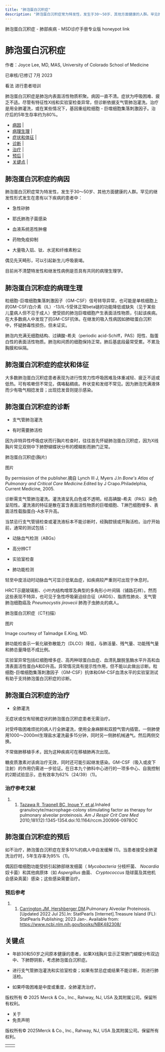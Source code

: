 ```yaml
---
title: "肺泡蛋白沉积症"
description: "肺泡蛋白沉积症常为特发性，发生于30～50岁、其他方面健康的人群。罕见的继发性形式发生在患有以下疾病的患者中："
---
```


﻿肺泡蛋白沉积症 \- 肺部疾病 \- MSD诊疗手册专业版 honeypot link

# 肺泡蛋白沉积症

作者：Joyce Lee, MD, MAS, University of Colorado School of Medicine

已审核/已修订 7月 2023

看法 进行患者培训

肺泡蛋白沉积症是肺泡内表面活性物质积聚。病因一直不清。症状为呼吸困难、疲乏不适。尽管有特征性X线和实验室检查异常，但诊断依据支气管肺泡灌洗。治疗是用全肺灌洗，或在某些情况下，基因重组粒细胞 - 巨噬细胞集落刺激因子。治疗后的5年生存率约为80%。

- [病因](#病因_v920519_zh) \|
- [病理生理](#病理生理_v920523_zh) \|
- [症状和体征](#症状和体征_v920530_zh) \|
- [诊断](#诊断_v920533_zh) \|
- [治疗](#治疗_v920557_zh) \|
- [预后](#预后_v920550_zh) \|
- [关键点](#关键点_v8496818_zh) \|

## 肺泡蛋白沉积症的病因

肺泡蛋白沉积症常为特发性，发生于30～50岁、其他方面健康的人群。罕见的继发性形式发生在患有以下疾病的患者中：

- 急性矽肺

- 耶氏肺孢子菌感染

- 血液系统恶性肿瘤

- 药物免疫抑制

- 大量吸入铝、钛、水泥和纤维素粉尘


偶见先天畸形，可以引起新生儿呼吸衰竭。

目前尚不清楚特发性和继发性病例是否具有共同的病理生理学。

## 肺泡蛋白沉积症的病理生理

粒细胞-巨噬细胞集落刺激因子（GM-CSF）信号转导异常，也可能是单核细胞上的GM-CSF/白介素（IL）-13/IL-5受体正常beta链的功能降低或缺失（见于某些儿童病人但不见于成人）使受损的肺泡巨噬细胞产生表面活性物质，引起该疾病。在大多数病人中发现了抗GM-CSF抗体。在继发的吸入性病因如肺硅蛋白沉积中，怀疑肺毒性损伤，但未证实。

肺泡内充满无细胞结构、过碘酸-希夫（periodic acid-Schiff，PAS）阳性、脂蛋白性的表面活性物质。肺泡和间质的细胞保持正常。肺后基底段最常受累。不累及胸膜和纵隔。

## 肺泡蛋白沉积症的症状和体征

大多数肺泡蛋白沉积症患者表现为进行性劳力性呼吸困难及体重减轻、疲乏不适或低热。可有咳嗽但不常见，偶咯黏稠痰。杵状变和发绀不常见。因为肺泡充满液体而少有吸气相捻发音；出现捻发音则提示感染。

## 肺泡蛋白沉积症的诊断

- 支气管肺泡灌洗

- 有时需要肺活检


因为非特异性呼吸症状而行胸片检查时，往往首先怀疑肺泡蛋白沉积症，因为X线胸片常见双侧中下肺野蝴蝶状分布的模糊影而肺门正常。

肺泡蛋白沉积症(胸片)



图片

By permission of the publisher.摘自 Lynch III J, Myers J.In _Bone's Atlas of Pulmonary and Critical Care Medicine_.Edited by J Crapo.Philadelphia, Current Medicine, 2005.

诊断需支气管肺泡灌洗。灌洗液呈乳白色或不透明，经高碘酸-希夫（PAS）染色呈阳性。灌洗液的特征是散在富含表面活性物质的巨噬细胞、T淋巴细胞增多、表面活性载脂蛋白-A水平升高。

当禁忌行支气管镜检查或灌洗液标本不能诊断时，经胸腔镜或开胸活检。治疗开始前，通常的测试包括：

- 动脉血气检测（ABGs）

- 高分辨CT

- 实验室检查

- 肺功能检测


轻至中度活动时动脉血气可显示低氧血症，如疾病较严重则可出现于休息时。

HRCT示磨玻璃影、小叶内结构增厚及典型的多角形小叶间隔（铺路石样）。然而这些表现不特异，也可见于急性呼吸窘迫综合征（ARDS）、脂质性肺炎、支气管肺泡细胞癌及 _Pneumocystis jirovecii_ 肺孢子虫肺炎的病人。

肺泡蛋白沉积症（CT扫描）



图片

Image courtesy of Talmadge E.King, MD.

肺功能检查示一氧化碳弥散能力（DLCO）降低，与肺活量、残气量、功能残气量和肺总量降低不成比例。

实验室异常包括红细胞增多症、高丙种球蛋白血症、血清乳酸脱氢酶水平升高和血清表面活性蛋白A和D升高。异常情况具有提示性作用，但不能以此做出诊断。粒细胞-巨噬细胞集落刺激因子（GM-CSF）抗体和GM-CSF血清水平的实验室测试有助于支持肺泡蛋白沉积症的诊断。

## 肺泡蛋白沉积症的治疗

- 全肺灌洗


无症状或仅有轻微症状的肺泡蛋白沉积症患者无需治疗。

对受呼吸困难烦扰的病人行全肺灌洗，使用全身麻醉和双腔气管内插管。一侧肺使用1000～2000ml生理盐水灌洗最多15分钟，同时另一侧肺机械通气。然后两侧交换。

不常做肺移植手术，因为这种疾病可在移植肺再次出现。

糖皮质激素对该病治疗无效，同时还可能引起继发感染。GM-CSF（吸入或皮下注射）的作用仍需进一步验证。在日本九个肺科中心进行的一项多中心、自我控制的2期试验显示，总有效率为62%（24/39）（1)。

### 治疗参考文献

1. 1. [Tazawa R, Trapnell BC, Inoue Y, et al](https://pubmed.ncbi.nlm.nih.gov/20167854/).Inhaled granulocyte/macrophage-colony stimulating factor as therapy for pulmonary alveolar proteinosis. _Am J Respir Crit Care Med_ 2010;181(12):1345-1354.doi:10.1164/rccm.200906-0978OC


## 肺泡蛋白沉积症的预后

如不治疗，肺泡蛋白沉积症在至多10%的病人中自发缓解 (1)。当患者接受全肺灌洗治疗时，5年生存率为95%（1)。

偶因巨噬细胞功能受损引起肺部继发细菌（ _Mycobacteria_ 分枝杆菌、 _Nocardia_ 奴卡菌）和其他病原体（如 _Aspergillus_ 曲菌、 _Cryptococcus_ 隐球菌及其他机会感染真菌）感染；这些感染需要治疗。

### 预后参考

1. 1. [Carrington JM, Hershberger DM](https://www.ncbi.nlm.nih.gov/books/NBK482308/).Pulmonary Alveolar Proteinosis.\[Updated 2022 Jul 25\].In: StatPearls \[Internet\].Treasure Island (FL): StatPearls Publishing; 2023 Jan-. Available from: https://www.ncbi.nlm.nih.gov/books/NBK482308/


## 关键点

- 年龄30和50岁之间原本健康的患者，如果X线胸片显示正常肺门蝴蝶分布双边中、下肺野阴影，考虑肺泡蛋白沉积症。

- 进行支气管肺泡灌洗和实验室检查；如果有禁忌症或结果不能诊断，则进行肺活检。

- 如果呼吸困难是中度或重度，全肺灌洗治疗。




版权所有 © 2025
Merck & Co., Inc., Rahway, NJ, USA 及其附属公司。保留所有权利。

- 关于
- 免责声明

版权所有© 2025Merck & Co., Inc., Rahway, NJ, USA 及其附属公司。保留所有权利。

|     |     |
| --- | --- |
|  |  |